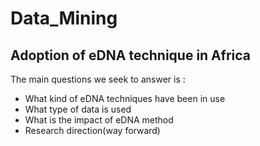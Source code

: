 # Data_Mining
## Adoption of eDNA technique in Africa
The main questions we seek to answer is :
* What kind of eDNA techniques have been in use
* What type of data is used 
* What is the impact of eDNA method 
* Research direction(way forward)
